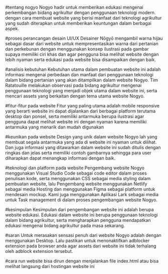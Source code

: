 #tentang nogyo
Nogyo hadir untuk memberikan edukasi mengenai perkembangan bidang agrikultur dengan penggunaan teknologi modern. dengan cara membuat website yang berisi manfaat dari teknologi agrikultur yang sudah diterapkan untuk memberikan keuntungan dalam berbagai aspek.

#proses perancangan desain UI/UX
Desainer Nōgyō mengambil warna hijau sebagai dasar dari website untuk mempresentasikan warna dari pertanian dan perkebunan dengan menggunakan konsep ilustrasi pada gambar supaya memiliki ciri khas dan agar pengguna bisa melihat website dengan lebih nyaman serta edukasi pada website bisa disampaikan dengan baik.

#analisis kebutuhan
Kebutuhan utama dalam pembuatan website ini adalah informasi mengenai perbedaan dan manfaat dari penggunaan teknologi dalam bidang pertanian yang akan ditampilkan dalam website Nogyo. Tim Ratatouille melakukan observasi pada bidang agrikultur mengenai penggunaan teknologi yang menjadi objek utama dalam website ini, serta mencari assets yang berkaitan dengan tema utama website Nogyo.

#fitur-fitur pada website
Fitur yang paling utama adalah mobile responsive yang berarti website ini dapat dijalankan dari berbagai platform terutama desktop dan ponsel, serta memiliki antarmuka berupa ilustrasi agar pengguna dapat melihat website ini dengan nyaman karena memiliki antarmuka yang menarik dan mudah digunakan

#keunikan pada website
Design yang unik dalam website Nogyo lah yang membuat segala antarmuka yang ada di website ini nyaman untuk dilihat. Dan juga informasi yang ditawarkan dalam website ini sudah ditulis dengan ringkas dan jelas serta memiliki contoh gambarnya sehingga para user diharapkan dapat menangkap informasi dengan baik.

#teknologi dan platform pada website
Pengembang website Nogyo menggunakan Visual Studio Code sebagai code editor dalam proses penulisan kode, serta menggunakan CSS sebagai media styling dalam pembuatan website, lalu Pengembang website menggunakan Netlify sebagai media Hosting dan menggunakan Figma sebagai platform untuk mendesain mockup. Kami juga menggunakan Aplikasi Lark sebagai media untuk Task management di dalam proses pengembangan website Nogyo.

#kesimpulan
Kesimpulan dari pengembangan website ini adalah berupa website edukasi. Edukasi dalam website ini berupa penggunaan teknologi dalam bidang agrikultur, serta mengharapkan pengguna mendapatkan edukasi mengenai bidang agrikultur pada masa sekarang.

#saran
Untuk merasakan sensasi penuh dari website Nogyo adalah dengan menggunakan Desktop. Lalu pastikan untuk menonaktifkan adblocker extension pada browser anda agar assets dari website ini tidak terhalang oleh adblock extension tersebut.

#cara run website
bisa dirun dengan menjalankan file index.html atau bisa melihat langsung dari hostingan website ini
